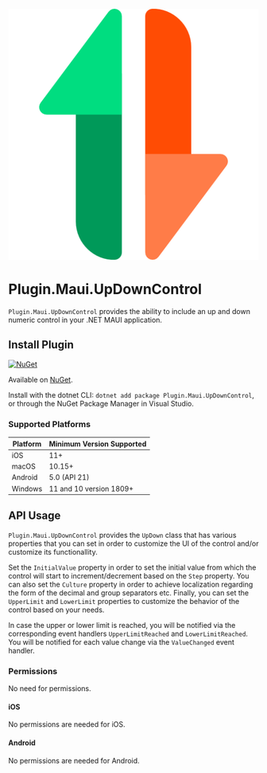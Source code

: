 ![](nuget.png)
# Plugin.Maui.UpDownControl

`Plugin.Maui.UpDownControl` provides the ability to include an up and down numeric control in your .NET MAUI application.

## Install Plugin

[![NuGet](https://img.shields.io/nuget/v/Plugin.Maui.Feature.svg?label=NuGet)](https://www.nuget.org/packages/Plugin.Maui.Feature/)

Available on [NuGet](http://www.nuget.org/packages/Plugin.Maui.UpDownControl).

Install with the dotnet CLI: `dotnet add package Plugin.Maui.UpDownControl`, or through the NuGet Package Manager in Visual Studio.

### Supported Platforms

| Platform | Minimum Version Supported |
|----------|---------------------------|
| iOS      | 11+                       |
| macOS    | 10.15+                    |
| Android  | 5.0 (API 21)              |
| Windows  | 11 and 10 version 1809+   |

## API Usage

`Plugin.Maui.UpDownControl` provides the `UpDown` class that has various properties that you can set in order to customize the UI of the control and/or customize its functionallity.

Set the `InitialValue` property in order to set the initial value from which the control will start to increment/decrement based on the `Step` property.
You can also set the `Culture` property in order to achieve localization regarding the form of the decimal and group separators etc.
Finally, you can set the `UpperLimit` and `LowerLimit` properties to customize the behavior of the control based on your needs.

In case the upper or lower limit is reached, you will be notified via the corresponding event handlers `UpperLimitReached` and `LowerLimitReached`.
You will be notified for each value change via the `ValueChanged` event handler.

### Permissions

No need for permissions.

#### iOS

No permissions are needed for iOS.

#### Android

No permissions are needed for Android.
